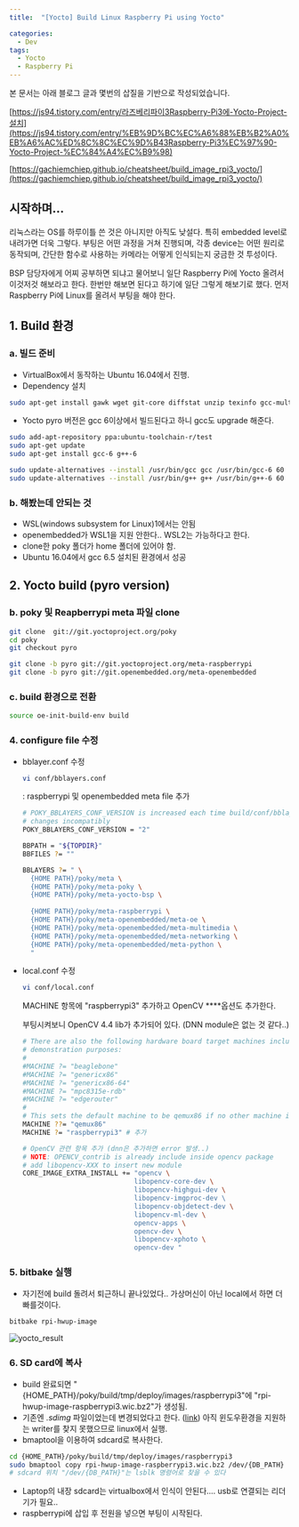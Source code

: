 ```yaml
---
title:  "[Yocto] Build Linux Raspberry Pi using Yocto"

categories:
  - Dev
tags:
  - Yocto
  - Raspberry Pi
---
```


본 문서는 아래 블로그 글과 몇번의 삽질을 기반으로 작성되었습니다. 

[https://js94.tistory.com/entry/라즈베리파이3Raspberry-Pi3에-Yocto-Project-설치](https://js94.tistory.com/entry/%EB%9D%BC%EC%A6%88%EB%B2%A0%EB%A6%AC%ED%8C%8C%EC%9D%B43Raspberry-Pi3%EC%97%90-Yocto-Project-%EC%84%A4%EC%B9%98)

[https://gachiemchiep.github.io/cheatsheet/build_image_rpi3_yocto/](https://gachiemchiep.github.io/cheatsheet/build_image_rpi3_yocto/)


## 시작하며...

 리눅스라는 OS를 하루이틀 쓴 것은 아니지만 아직도 낮설다. 특히 embedded level로 내려가면 더욱 그렇다.  부팅은 어떤 과정을 거쳐 진행되며, 각종 device는 어떤 원리로 동작되며, 간단한 함수로 사용하는 카메라는 어떻게 인식되는지 궁금한 것 투성이다.  

  BSP 담당자에게 어찌 공부하면 되냐고 물어보니 일단 Raspberry Pi에 Yocto 올려서 이것저것 해보라고 한다. 한번만 해보면 된다고 하기에 일단 그렇게 해보기로 했다. 먼저 Raspberry Pi에 Linux를 올려서 부팅을 해야 한다.

## 1. Build 환경

### a. 빌드 준비

- VirtualBox에서 동작하는 Ubuntu 16.04에서 진행.
- Dependency 설치

```bash
sudo apt-get install gawk wget git-core diffstat unzip texinfo gcc-multilib build-essential chrpath socat cpio python python3 python3-pip python3-pexpect xz-utils debianutils iputils-ping libsdl1.2-dev xterm bmap-tools
```

- Yocto pyro 버전은 gcc 6이상에서 빌드된다고 하니 gcc도 upgrade 해준다.

```bash
sudo add-apt-repository ppa:ubuntu-toolchain-r/test
sudo apt-get update
sudo apt-get install gcc-6 g++-6

sudo update-alternatives --install /usr/bin/gcc gcc /usr/bin/gcc-6 60
sudo update-alternatives --install /usr/bin/g++ g++ /usr/bin/g++-6 60
```

### b. 해봤는데 안되는 것

- WSL(windows subsystem for Linux)1에서는 안됨 
- openembedded가 WSL1을 지원 안한다.. WSL2는 가능하다고 한다.
- clone한 poky 폴더가 home 폴더에 있어야 함.
- Ubuntu 16.04에서 gcc 6.5 설치된 환경에서 성공

## 2. Yocto build (pyro version)

### b. poky 및 Reapberrypi meta 파일 clone

```bash
git clone  git://git.yoctoproject.org/poky
cd poky
git checkout pyro

git clone -b pyro git://git.yoctoproject.org/meta-raspberrypi
git clone -b pyro git://git.openembedded.org/meta-openembedded
```

### c. build 환경으로 전환

```bash
source oe-init-build-env build
```

### 4. configure file 수정

- bblayer.conf 수정

    ```bash
    vi conf/bblayers.conf
    ```

    : raspberrypi 및 openembedded meta file 추가

    ```bash
    # POKY_BBLAYERS_CONF_VERSION is increased each time build/conf/bblayers.conf
    # changes incompatibly
    POKY_BBLAYERS_CONF_VERSION = "2"

    BBPATH = "${TOPDIR}"
    BBFILES ?= ""

    BBLAYERS ?= " \
      {HOME PATH}/poky/meta \
      {HOME PATH}/poky/meta-poky \
      {HOME PATH}/poky/meta-yocto-bsp \
      
      {HOME PATH}/poky/meta-raspberrypi \
      {HOME PATH}/poky/meta-openembedded/meta-oe \
      {HOME PATH}/poky/meta-openembedded/meta-multimedia \
      {HOME PATH}/poky/meta-openembedded/meta-networking \
      {HOME PATH}/poky/meta-openembedded/meta-python \
      "
    ```

- local.conf 수정

    ```bash
    vi conf/local.conf
    ```

    MACHINE 항목에 "raspberrypi3" 추가하고 OpenCV ****옵션도 추가한다. 

    부팅시켜보니 OpenCV 4.4 lib가 추가되어 있다. (DNN module은 없는 것 같다..)

    ```bash
    # There are also the following hardware board target machines included for
    # demonstration purposes:
    #
    #MACHINE ?= "beaglebone"
    #MACHINE ?= "genericx86"
    #MACHINE ?= "genericx86-64"
    #MACHINE ?= "mpc8315e-rdb"
    #MACHINE ?= "edgerouter"
    #
    # This sets the default machine to be qemux86 if no other machine is selected:
    MACHINE ??= "qemux86"
    MACHINE ?= "raspberrypi3" # 추가

    # OpenCV 관련 항목 추가 (dnn은 추가하면 error 발생..)
    # NOTE: OPENCV_contrib is already include inside opencv package
    # add libopencv-XXX to insert new module 
    CORE_IMAGE_EXTRA_INSTALL += "opencv \
                                libopencv-core-dev \
                                libopencv-highgui-dev \
                                libopencv-imgproc-dev \ 
                                libopencv-objdetect-dev \
                                libopencv-ml-dev \
                                opencv-apps \
                                opencv-dev \
                                libopencv-xphoto \
                                opencv-dev "
    ```

### 5. bitbake 실행

- 자기전에 build 돌려서 퇴근하니 끝나있었다.. 가상머신이 아닌 local에서 하면 더 빠를것이다.

```bash
bitbake rpi-hwup-image
```

![yocto_result](./_posts/img/yocto1.png)


### 6. SD card에 복사

- build 완료되면 "{HOME_PATH}/poky/build/tmp/deploy/images/raspberrypi3"에 "rpi-hwup-image-raspberrypi3.wic.bz2"가 생성됨.
- 기존엔 *.sdimg* 파일이었는데 변경되었다고 한다. ([link](https://github.com/agherzan/meta-raspberrypi/issues/637)) 아직 윈도우환경을 지원하는 writer를 찾지 못했으므로 linux에서 실행.
- bmaptool을 이용하여 sdcard로 복사한다.

```bash
cd {HOME_PATH}/poky/build/tmp/deploy/images/raspberrypi3
sudo bmaptool copy rpi-hwup-image-raspberrypi3.wic.bz2 /dev/{DB_PATH}
# sdcard 위치 "/dev/{DB_PATH}"는 lsblk 명령어로 찾을 수 있다
```

- Laptop의 내장 sdcard는 virtualbox에서 인식이 안된다.... usb로 연결되는 리더기가 필요..
- raspberrypi에 삽입 후 전원을 넣으면 부팅이 시작된다.
